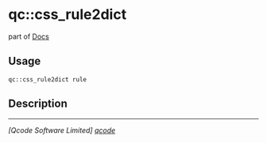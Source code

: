 qc::css_rule2dict
=================

part of [Docs](.)

Usage
-----
`qc::css_rule2dict rule`

Description
-----------


----------------------------------
*[Qcode Software Limited] [qcode]*

[qcode]: http://www.qcode.co.uk "Qcode Software"